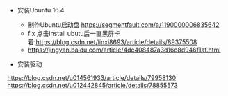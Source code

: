 * 安装Ubuntu 16.4
    * 制作Ubuntu启动盘 https://segmentfault.com/a/1190000006835642
    * fix 点击install ubutu后一直黑屏卡着:https://blog.csdn.net/linxi8693/article/details/89375508
    * https://jingyan.baidu.com/article/4dc408487a3d16c8d946f1af.html

* 安装驱动

https://blog.csdn.net/u014561933/article/details/79958130
https://blog.csdn.net/u012442845/article/details/78855573
